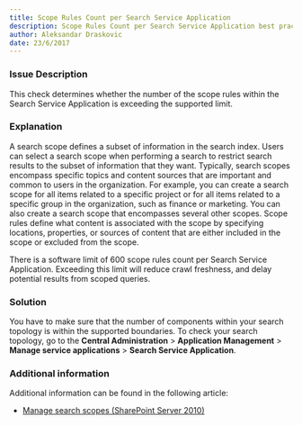 ```yaml
---
title: Scope Rules Count per Search Service Application 
description: Scope Rules Count per Search Service Application best practices report by SPDocKit determines whether the number of the scope rules within the Search Service Application is exceeding the supported limit.
author: Aleksandar Draskovic 
date: 23/6/2017
---
```

### Issue Description
This check determines whether the number of the scope rules within the Search Service Application is exceeding the supported limit.
### Explanation
A search scope defines a subset of information in the search index. Users can select a search scope when performing a search to restrict search results to the subset of information that they want. Typically, search scopes encompass specific topics and content sources that are important and common to users in the organization. For example, you can create a search scope for all items related to a specific project or for all items related to a specific group in the organization, such as finance or marketing. You can also create a search scope that encompasses several other scopes. Scope rules define what content is associated with the scope by specifying locations, properties, or sources of content that are either included in the scope or excluded from the scope.

There is a software limit of 600 scope rules count per Search Service Application. Exceeding this limit will reduce crawl freshness, and delay potential results from scoped queries.
### Solution
You have to make sure that the number of components within your search topology is within the supported boundaries. To check your search topology, go to the **Central Administration** > **Application Management** > **Manage service applications** > **Search Service Application**.
### Additional information 
Additional information can be found in the following article:
* [Manage search scopes (SharePoint Server 2010)](https://technet.microsoft.com/en-us/library/ee792872(v=office.14).aspx)